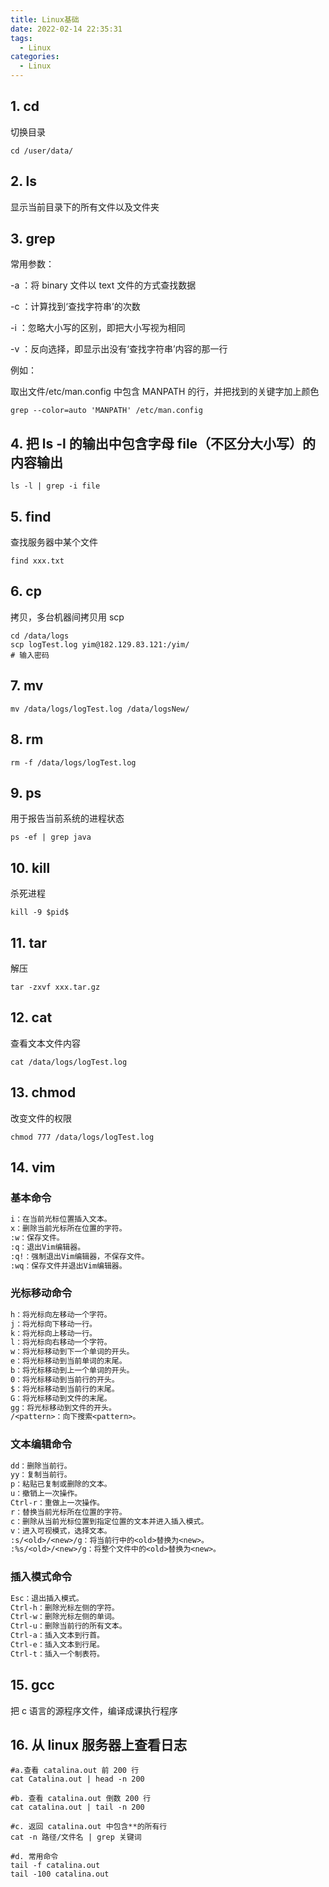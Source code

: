 ```yaml
---
title: Linux基础
date: 2022-02-14 22:35:31
tags:
  - Linux
categories:
  - Linux
---
```


## 1. cd

切换目录

```shell
cd /user/data/
```

## 2. ls

显示当前目录下的所有文件以及文件夹

## 3. grep

常用参数：

-a ：将 binary 文件以 text 文件的方式查找数据

-c ：计算找到‘查找字符串’的次数

-i ：忽略大小写的区别，即把大小写视为相同

-v ：反向选择，即显示出没有‘查找字符串’内容的那一行

例如：

取出文件/etc/man.config 中包含 MANPATH 的行，并把找到的关键字加上颜色

```shell
grep --color=auto 'MANPATH' /etc/man.config
```

## 4. 把 ls -l 的输出中包含字母 file（不区分大小写）的内容输出

```shell
ls -l | grep -i file
```

## 5. find

查找服务器中某个文件

```shell
find xxx.txt
```

## 6. cp

拷贝，多台机器间拷贝用 scp

```shell
cd /data/logs
scp logTest.log yim@182.129.83.121:/yim/
# 输入密码
```

## 7. mv

```shell
mv /data/logs/logTest.log /data/logsNew/
```

## 8. rm

```shell
rm -f /data/logs/logTest.log
```

## 9. ps

用于报告当前系统的进程状态

```shell
ps -ef | grep java
```

## 10. kill

杀死进程

```shell
kill -9 $pid$
```

## 11. tar

解压

```shell
tar -zxvf xxx.tar.gz
```

## 12. cat

查看文本文件内容

```shell
cat /data/logs/logTest.log
```

## 13. chmod

改变文件的权限

```shell
chmod 777 /data/logs/logTest.log
```

## 14. vim

### 基本命令

```txt
i：在当前光标位置插入文本。
x：删除当前光标所在位置的字符。
:w：保存文件。
:q：退出Vim编辑器。
:q!：强制退出Vim编辑器，不保存文件。
:wq：保存文件并退出Vim编辑器。
```

### 光标移动命令

```txt
h：将光标向左移动一个字符。
j：将光标向下移动一行。
k：将光标向上移动一行。
l：将光标向右移动一个字符。
w：将光标移动到下一个单词的开头。
e：将光标移动到当前单词的末尾。
b：将光标移动到上一个单词的开头。
0：将光标移动到当前行的开头。
$：将光标移动到当前行的末尾。
G：将光标移动到文件的末尾。
gg：将光标移动到文件的开头。
/<pattern>：向下搜索<pattern>。
```

### 文本编辑命令

```txt
dd：删除当前行。
yy：复制当前行。
p：粘贴已复制或删除的文本。
u：撤销上一次操作。
Ctrl-r：重做上一次操作。
r：替换当前光标所在位置的字符。
c：删除从当前光标位置到指定位置的文本并进入插入模式。
v：进入可视模式，选择文本。
:s/<old>/<new>/g：将当前行中的<old>替换为<new>。
:%s/<old>/<new>/g：将整个文件中的<old>替换为<new>。
```

### 插入模式命令

```txt
Esc：退出插入模式。
Ctrl-h：删除光标左侧的字符。
Ctrl-w：删除光标左侧的单词。
Ctrl-u：删除当前行的所有文本。
Ctrl-a：插入文本到行首。
Ctrl-e：插入文本到行尾。
Ctrl-t：插入一个制表符。
```

## 15. gcc

把 c 语言的源程序文件，编译成课执行程序

## 16. 从 linux 服务器上查看日志

```shell
#a.查看 catalina.out 前 200 行
cat Catalina.out | head -n 200

#b. 查看 catalina.out 倒数 200 行
cat catalina.out | tail -n 200

#c. 返回 catalina.out 中包含**的所有行
cat -n 路径/文件名 | grep 关键词

#d. 常用命令
tail -f catalina.out
tail -100 catalina.out
```
